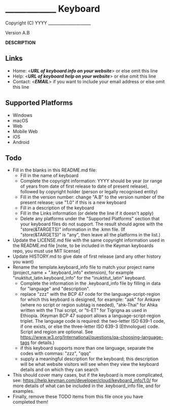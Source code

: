 ____________ Keyboard
=====================

Copyright (C) YYYY _____________________

Version A.B

__DESCRIPTION__
<add a description of this keyboard>

Links
-----

 * Home:     <___URL of keyboard info on your website___> or else omit this line
 * Help:     <___URL of keyboard help on your website___> or else omit this line
 * Contact:  <___EMAIL___> if you want to include your email address or else omit this line

Supported Platforms
-------------------
 * Windows
 * macOS
 * Web
 * Mobile Web
 * iOS
 * Android

Todo
----

* Fill in the blanks in this README.md file:
  * Fill in the name of keyboard
  * Complete the copyright information: YYYY should be year (or range of years from date of first release to date of present release), followed by copyright holder (person or legally recognised entity)
  * Fill in the version number: change "A.B" to the version number of the present release; use "1.0" if this is a new keyboard
  * Fill in a description of the keyboard
  * Fill in the Links information (or delete the line if it doesn't apply)
  * Delete any platforms under the "Supported Platforms" section that your keyboard files do not support. The result should agree with the "store(&TARGETS)" information in the .kmn file. (If "store(&TARGETS)" is "any", then leave all the platforms in the list.)
* Update the LICENSE.md file with the same copyright information used in the README.md file [note, to be included in the Keyman keyboards repo, you must use MIT license]
* Update HISTORY.md to give date of first release (and any other history you want)
* Rename the template.keyboard_info file to match your project name (project_name + ".keyboard_info" extension), for example "inuktitut_latin.keyboard_info" for the "inuktitut_latin" keyboard.
  * Complete the information in the .keyboard_info file by filling in data for "language" and "description".
  * replace "zzz" with the BCP 47 code for the language-script-region for which this keyboard is designed, for example: "aak" for Ankave (where no script or region subtag is needed), "ahk-Thai" for Ahka written with the Thai script, or "ti-ET" for Tigrigna as used in Ethiopia. (Keyman BCP 47 support allows a language-script-region triplet. The language code is required: the two-letter ISO 639-1 code, if one exists, or else the three-letter ISO 639-3 (Ethnologue) code. Script and region are optional. See https://www.w3.org/International/questions/qa-choosing-language-tags for details.)
  * if this keyboard supports more than one language, separate the codes with commas: "zzz", "qqq"
  * supply a meaningful description for the keyboard; this description will be what website visitors will see when they view the keyboard details and on which they can search
* This should cover many cases, but if the keyboard is more complicated, see: https://help.keyman.com/developer/cloud/keyboard_info/1.0/ for more details of what can be included in the .keyboard_info file, and for examples.
* Finally, remove these TODO items from this file once you have completed them!

 